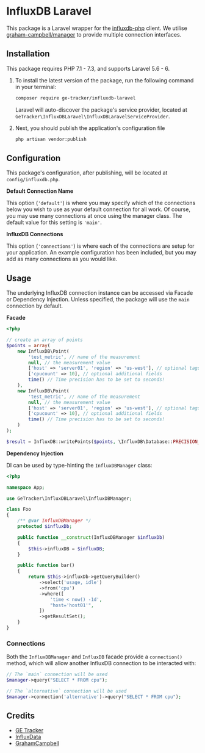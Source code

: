# InfluxDB Laravel

This package is a Laravel wrapper for the [influxdb-php](https://packagist.org/packages/influxdb/influxdb-php) client. We utilise [graham-campbell/manager](https://packagist.org/packages/graham-campbell/manager) to provide multiple connection interfaces.

## Installation

This package requires PHP 7.1 - 7.3, and supports Laravel 5.6 - 6.

1. To install the latest version of the package, run the following command in your terminal:

    ```bash
    composer require ge-tracker/influxdb-laravel
    ```

    Laravel will auto-discover the package's service provider, located at `GeTracker\InfluxDBLaravel\InfluxDBLaravelServiceProvider`.

2. Next, you should publish the application's configuration file

    ```bash
    php artisan vendor:publish
    ```

## Configuration

This package's configuration, after publishing, will be located at `config/influxdb.php`.

**Default Connection Name**

This option (`'default'`) is where you may specify which  of the connections below you wish to use as your default connection for  all work. Of course, you may use many connections at once using the  manager class. The default value for this setting is `'main'`.

**InfluxDB Connections**

This option (`'connections'`) is where each of the  connections are setup for your application. An example configuration has  been included, but you may add as many connections as you would like.

## Usage

The underlying InfluxDB connection instance can be accessed via Facade or Dependency Injection. Unless specified, the package will use the `main` connection by default.

**Facade**

```php
<?php

// create an array of points
$points = array(
    new InfluxDB\Point(
        'test_metric', // name of the measurement
        null, // the measurement value
        ['host' => 'server01', 'region' => 'us-west'], // optional tags
        ['cpucount' => 10], // optional additional fields
        time() // Time precision has to be set to seconds!
    ),
    new InfluxDB\Point(
        'test_metric', // name of the measurement
        null, // the measurement value
        ['host' => 'server01', 'region' => 'us-west'], // optional tags
        ['cpucount' => 10], // optional additional fields
        time() // Time precision has to be set to seconds!
    )
);

$result = InfluxDB::writePoints($points, \InfluxDB\Database::PRECISION_SECONDS);
```

**Dependency Injection** 

DI can be used by type-hinting the `InfluxDBManager` class:

```php
<?php

namespace App;

use GeTracker\InfluxDBLaravel\InfluxDBManager;

class Foo
{
    /** @var InfluxDBManager */
    protected $influxDb;

    public function __construct(InfluxDBManager $influxDb)
    {
        $this->influxDB = $influxDB;
    }

    public function bar()
    {
        return $this->influxDb->getQueryBuilder()
            ->select('usage, idle')
            ->from('cpu')
            ->where([
                'time < now() -1d',
                "host='host01'",
            ])
            ->getResultSet();
    }
}
```

### Connections

Both the `InfluxDBManager` and `InfluxDB` facade provide a `connection()` method, which will allow another InfluxDB connection to be interacted with:

```php
// The `main` connection will be used
$manager->query("SELECT * FROM cpu");

// The `alternative` connection will be used
$manager->connection('alternative')->query("SELECT * FROM cpu");
```

## Credits

* [GE Tracker](https://www.ge-tracker.com)
* [InfluxData](https://www.influxdata.com)
* [GrahamCampbell](https://github.com/GrahamCampbell)